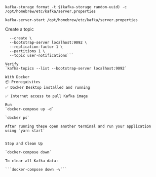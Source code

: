 `kafka-storage format -t $(kafka-storage random-uuid) -c /opt/homebrew/etc/kafka/server.properties`

`kafka-server-start /opt/homebrew/etc/kafka/server.properties`

Create a topic
```kafka-topics \
  --create \
  --bootstrap-server localhost:9092 \
  --replication-factor 1 \
  --partitions 1 \
  --topic user-notifications```

Verify
`kafka-topics --list --bootstrap-server localhost:9092`

With Docker
📦 Prerequisites
✅ Docker Desktop installed and running

✅ Internet access to pull Kafka image

Run 
`docker-compose up -d`

`docker ps`

After running these open another terminal and run your application using `yarn start`


Stop and Clean Up

`docker-compose down`

To clear all Kafka data:

```docker-compose down -v```